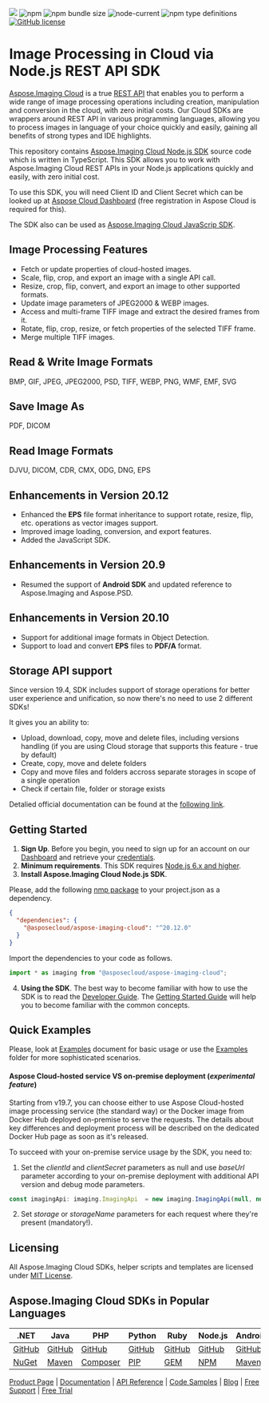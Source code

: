 ![](https://img.shields.io/badge/api-v3.0-lightgrey) ![npm](https://img.shields.io/npm/v/asposeimagingcloud) ![npm bundle size](https://img.shields.io/bundlephobia/min/asposeimagingcloud) ![node-current](https://img.shields.io/node/v/asposeimagingcloud) ![npm type definitions](https://img.shields.io/npm/types/asposeimagingcloud) [![GitHub license](https://img.shields.io/github/license/aspose-imaging-cloud/aspose-imaging-cloud-nodejs)](https://github.com/aspose-imaging-cloud/aspose-imaging-cloud-nodejs/blob/master/LICENSE)
# Image Processing in Cloud via Node.js REST API SDK
[Aspose.Imaging Cloud](https://products.aspose.cloud/imaging) is a true [REST API](https://apireference.aspose.cloud/imaging/) that enables you to perform a wide range of image processing operations including creation, manipulation and conversion in the cloud, with zero initial costs. Our Cloud SDKs are wrappers around REST API in various programming languages, allowing you to process images in language of your choice quickly and easily, gaining all benefits of strong types and IDE highlights.

This repository contains [Aspose.Imaging Cloud Node.js SDK](https://products.aspose.cloud/imaging/nodejs) source code which is written in TypeScript. This SDK allows you to work with Aspose.Imaging Cloud REST APIs in your Node.js applications quickly and easily, with zero initial cost.

To use this SDK, you will need Client ID and Client Secret which can be looked up at [Aspose Cloud Dashboard](https://dashboard.aspose.cloud/#/apps) (free registration in Aspose Cloud is required for this).

The SDK also can be used as [Aspose.Imaging Cloud JavaScrip SDK](https://github.com/aspose-imaging-cloud/aspose-imaging-cloud-javascript).
## Image Processing Features

- Fetch or update properties of cloud-hosted images.
- Scale, flip, crop, and export an image with a single API call.
- Resize, crop, flip, convert, and export an image to other supported formats.
- Update image parameters of JPEG2000 & WEBP images.
- Access and multi-frame TIFF image and extract the desired frames from it.
- Rotate, flip, crop, resize, or fetch properties of the selected TIFF frame.
- Merge multiple TIFF images.

## Read & Write Image Formats
BMP, GIF, JPEG, JPEG2000, PSD, TIFF, WEBP, PNG, WMF, EMF, SVG

## Save Image As
PDF, DICOM

## Read Image Formats
DJVU, DICOM, CDR, CMX, ODG, DNG, EPS

## Enhancements in Version 20.12

- Enhanced the **EPS** file format inheritance to support rotate, resize, flip, etc. operations as vector images support.
- Improved image loading, conversion, and export features.
- Added the JavaScript SDK.

## Enhancements in Version 20.9
- Resumed the support of **Android SDK** and updated reference to Aspose.Imaging and Aspose.PSD.


## Enhancements in Version 20.10

- Support for additional image formats in Object Detection.
- Support to load and convert **EPS** files to **PDF/A** format.

## Storage API support
Since version 19.4, SDK includes support of storage operations for better user experience and unification, so now there's no need to use 2 different SDKs!

It gives you an ability to:
* Upload, download, copy, move and delete files, including versions handling (if you are using Cloud storage that supports this feature - true by default)
* Create, copy, move and delete folders
* Copy and move files and folders accross separate storages in scope of a single operation
* Check if certain file, folder or storage exists

Detalied official documentation can be found at the [following link](https://docs.aspose.cloud/imaging/).

## Getting Started
1. **Sign Up**. Before you begin, you need to sign up for an account on our [Dashboard](https://dashboard.aspose.cloud/) and retrieve your [credentials](https://dashboard.aspose.cloud/#/apps).
2. **Minimum requirements**. This SDK requires [Node.js 6.x and higher](https://nodejs.org/download/release/).
3. **Install Aspose.Imaging Cloud Node.js SDK**.

Please, add the following [nmp package](https://www.npmjs.com/package/@asposecloud/aspose-imaging-cloud) to your project.json as a dependency.
```json
{
  "dependencies": {
    "@asposecloud/aspose-imaging-cloud": "^20.12.0"
  }
}
```
Import the dependencies to your code as follows.
```ts
import * as imaging from "@asposecloud/aspose-imaging-cloud";
```
4. **Using the SDK**. The best way to become familiar with how to use the SDK is to read the [Developer Guide](https://docs.aspose.cloud/imaging/developer-guide/). The [Getting Started Guide](https://docs.aspose.cloud/imaging/getting-started/) will help you to become familiar with the common concepts.

## Quick Examples
Please, look at [Examples](EXAMPLES.md) document for basic usage or use the [Examples](Examples) folder for more sophisticated scenarios.

#### Aspose Cloud-hosted service VS on-premise deployment (*experimental feature*)
Starting from v19.7, you can choose either to use Aspose Cloud-hosted image processing service (the standard way) or the Docker image from Docker Hub deployed on-premise to serve the requests.
The details about key differences and deployment process will be described on the dedicated Docker Hub page as soon as it's released.

To succeed with your on-premise service usage by the SDK, you need to:
1. Set the *clientId* and *clientSecret* parameters as null and use *baseUrl* parameter according to your on-premise deployment with additional API version and debug mode parameters.
```ts
const imagingApi: imaging.ImagingApi  = new imaging.ImagingApi(null, null, "yourServiceUrl");
```
2. Set *storage* or *storageName* parameters for each request where they're present (mandatory!).

## Licensing
All Aspose.Imaging Cloud SDKs, helper scripts and templates are licensed under [MIT License](LICENSE).

## Aspose.Imaging Cloud SDKs in Popular Languages

| .NET | Java | PHP | Python | Ruby | Node.js |Android|
|---|---|---|---|---|---|--|
| [GitHub](https://github.com/aspose-imaging-cloud/aspose-imaging-cloud-dotnet) | [GitHub](https://github.com/aspose-imaging-cloud/aspose-imaging-cloud-java) | [GitHub](https://github.com/aspose-imaging-cloud/aspose-imaging-cloud-php) | [GitHub](https://github.com/aspose-imaging-cloud/aspose-imaging-cloud-python) | [GitHub](https://github.com/aspose-imaging-cloud/aspose-imaging-cloud-ruby)  | [GitHub](https://github.com/aspose-imaging-cloud/aspose-imaging-cloud-node) | [GitHub](https://github.com/aspose-imaging-cloud/aspose-imaging-cloud-android) | [GitHub](https://github.com/aspose-imaging-cloud/aspose-imaging-cloud-swift)|[GitHub](https://github.com/aspose-imaging-cloud/aspose-imaging-cloud-dart) |[GitHub](https://github.com/aspose-imaging-cloud/aspose-imaging-cloud-go) |
| [NuGet](https://www.nuget.org/packages/Aspose.Imaging-Cloud/) | [Maven](https://repository.aspose.cloud/webapp/#/artifacts/browse/tree/General/repo/com/aspose/aspose-imaging-cloud) | [Composer](https://packagist.org/packages/aspose/aspose-imaging-cloud) | [PIP](https://pypi.org/project/aspose.imaging-cloud/) | [GEM](https://rubygems.org/gems/aspose_imaging_cloud)  | [NPM](https://www.npmjs.com/package/@asposecloud/aspose-imaging-cloud) |[Maven](https://repository.aspose.cloud/webapp/#/artifacts/browse/tree/General/repo/com/aspose/aspose-imaging-cloud)|

[Product Page](https://products.aspose.cloud/imaging/nodejs) | [Documentation](https://docs.aspose.cloud/display/imagingcloud/Home) | [API Reference](https://apireference.aspose.cloud/imaging/) | [Code Samples](https://github.com/aspose-imaging-cloud/aspose-imaging-cloud-nodejs) | [Blog](https://blog.aspose.cloud/category/imaging/) | [Free Support](https://forum.aspose.cloud/c/imaging) | [Free Trial](https://dashboard.aspose.cloud/#/apps)
